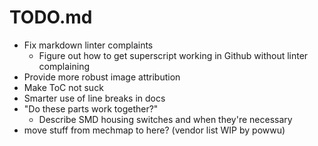 # TODO.md

- Fix markdown linter complaints
  - Figure out how to get superscript working in Github without linter complaining
- Provide more robust image attribution
- Make ToC not suck
- Smarter use of line breaks in docs
- "Do these parts work together?"
  - Describe SMD housing switches and when they're necessary
- move stuff from mechmap to here? (vendor list WIP by powwu)
